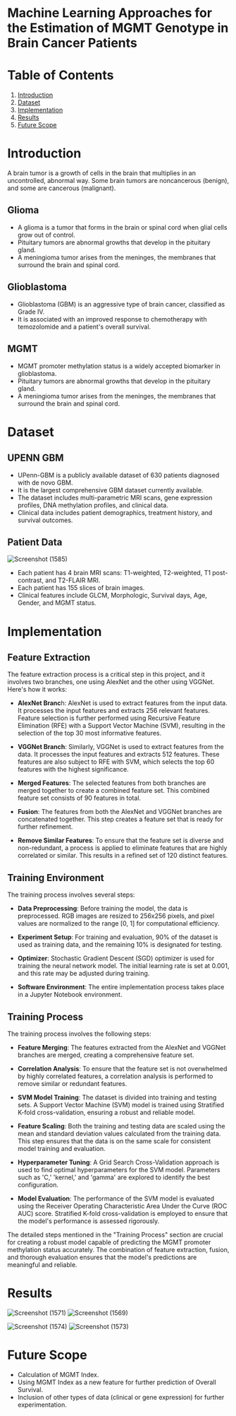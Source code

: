 # Machine Learning Approaches for the Estimation of MGMT Genotype in Brain Cancer Patients <br>

# Table of Contents
1. [Introduction](#Introduction)
2. [Dataset](#Dataset)
3. [Implementation](#Implementation)
4. [Results](#Results)
5. [Future Scope](#Future-Scope)

# Introduction
A brain tumor is a growth of cells in the brain that multiplies in an uncontrolled, abnormal way. Some brain tumors are noncancerous (benign), and some are cancerous (malignant).

## Glioma 
* A glioma is a tumor that forms in the brain or spinal cord when glial cells grow out of control.
* Pituitary tumors are abnormal growths that develop in the pituitary gland.
* A meningioma tumor arises from the meninges, the membranes that surround the brain and spinal cord.

## Glioblastoma
* Glioblastoma (GBM) is an aggressive type of brain cancer, classified as Grade IV.
* It is associated with an improved response to chemotherapy with temozolomide and a patient's overall survival.

## MGMT
* MGMT promoter methylation status is a widely accepted biomarker in glioblastoma.
* Pituitary tumors are abnormal growths that develop in the pituitary gland.
* A meningioma tumor arises from the meninges, the membranes that surround the brain and spinal cord.

# Dataset

## UPENN GBM
* UPenn-GBM is a publicly available dataset of 630 patients diagnosed with de novo GBM.
* It is the largest comprehensive GBM dataset currently available.
* The dataset includes multi-parametric MRI scans, gene expression profiles, DNA methylation profiles, and clinical data.
* Clinical data includes patient demographics, treatment history, and survival outcomes.

## Patient Data
![Screenshot (1585)](https://github.com/gelsonm/3D-BRAIN-MRI-DETECTION/assets/37416550/2263137e-073a-446e-95df-72d19f0c25e2)

* Each patient has 4 brain MRI scans: T1-weighted, T2-weighted, T1 post-contrast, and T2-FLAIR MRI.
* Each patient has 155 slices of brain images.
* Clinical features include GLCM, Morphologic, Survival days, Age, Gender, and MGMT status.

# Implementation
## Feature Extraction

The feature extraction process is a critical step in this project, and it involves two branches, one using AlexNet and the other using VGGNet. Here's how it works:

- **AlexNet Branc**h: AlexNet is used to extract features from the input data. It processes the input features and extracts 256 relevant features. Feature selection is further performed using Recursive Feature Elimination (RFE) with a Support Vector Machine (SVM), resulting in the selection of the top 30 most informative features.

- **VGGNet Branch**: Similarly, VGGNet is used to extract features from the data. It processes the input features and extracts 512 features. These features are also subject to RFE with SVM, which selects the top 60 features with the highest significance.

- **Merged Features**: The selected features from both branches are merged together to create a combined feature set. This combined feature set consists of 90 features in total.

- **Fusion**: The features from both the AlexNet and VGGNet branches are concatenated together. This step creates a feature set that is ready for further refinement.

- **Remove Similar Features**: To ensure that the feature set is diverse and non-redundant, a process is applied to eliminate features that are highly correlated or similar. This results in a refined set of 120 distinct features.

## Training Environment

The training process involves several steps:

* **Data Preprocessing**: Before training the model, the data is preprocessed. RGB images are resized to 256x256 pixels, and pixel values are normalized to the range [0, 1] for computational efficiency.

* **Experiment Setup**: For training and evaluation, 90% of the dataset is used as training data, and the remaining 10% is designated for testing.

* **Optimizer**: Stochastic Gradient Descent (SGD) optimizer is used for training the neural network model. The initial learning rate is set at 0.001, and this rate may be adjusted during training.

* **Software Environment**: The entire implementation process takes place in a Jupyter Notebook environment.

## Training Process

The training process involves the following steps:

* **Feature Merging**: The features extracted from the AlexNet and VGGNet branches are merged, creating a comprehensive feature set.

* **Correlation Analysis**: To ensure that the feature set is not overwhelmed by highly correlated features, a correlation analysis is performed to remove similar or redundant features.

* **SVM Model Training**: The dataset is divided into training and testing sets. A Support Vector Machine (SVM) model is trained using Stratified K-fold cross-validation, ensuring a robust and reliable model.

* **Feature Scaling**: Both the training and testing data are scaled using the mean and standard deviation values calculated from the training data. This step ensures that the data is on the same scale for consistent model training and evaluation.

* **Hyperparameter Tuning**: A Grid Search Cross-Validation approach is used to find optimal hyperparameters for the SVM model. Parameters such as 'C,' 'kernel,' and 'gamma' are explored to identify the best configuration.

* **Model Evaluation**: The performance of the SVM model is evaluated using the Receiver Operating Characteristic Area Under the Curve (ROC AUC) score. Stratified K-fold cross-validation is employed to ensure that the model's performance is assessed rigorously.

The detailed steps mentioned in the "Training Process" section are crucial for creating a robust model capable of predicting the MGMT promoter methylation status accurately. The combination of feature extraction, fusion, and thorough evaluation ensures that the model's predictions are meaningful and reliable.

# Results
![Screenshot (1571)](https://github.com/gelsonm/3D-BRAIN-MRI-DETECTION/assets/37416550/9bdd8543-0cec-4900-86a7-47dba593aeb9)
![Screenshot (1569)](https://github.com/gelsonm/3D-BRAIN-MRI-DETECTION/assets/37416550/efeca190-0397-4f89-ba56-d63d7adaaf24)

![Screenshot (1574)](https://github.com/gelsonm/3D-BRAIN-MRI-DETECTION/assets/37416550/53467858-5111-4445-b47b-a23a88faf2d3)
![Screenshot (1573)](https://github.com/gelsonm/3D-BRAIN-MRI-DETECTION/assets/37416550/5dfc21b2-eb88-4108-bca1-0fb25427eea9)



# Future Scope
* Calculation of MGMT Index.
* Using MGMT Index as a new feature for further prediction of Overall Survival.
* Inclusion of other types of data (clinical or gene expression) for further experimentation.
  
